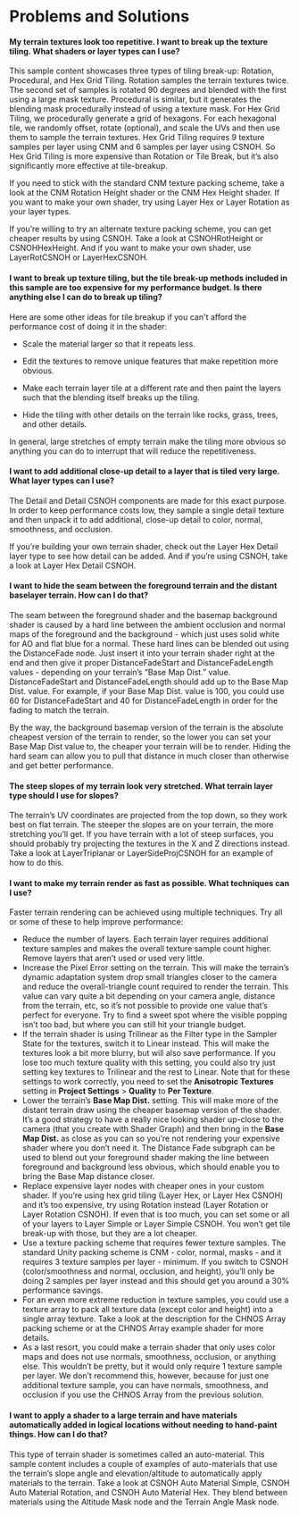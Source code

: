 # Problems and Solutions

#### My terrain textures look too repetitive. I want to break up the texture tiling.  What shaders or layer types can I use?
This sample content showcases three types of tiling break-up: Rotation, Procedural, and Hex Grid Tiling.  Rotation samples the terrain textures twice.  The second set of samples is rotated 90 degrees and blended with the first using a large mask texture. Procedural is similar, but it generates the blending mask procedurally instead of using a texture mask.  For Hex Grid Tiling, we procedurally generate a grid of hexagons.  For each hexagonal tile, we randomly offset, rotate (optional), and scale the UVs and then use them to sample the terrain textures. Hex Grid Tiling requires 9 texture samples per layer using CNM and 6 samples per layer using CSNOH.  So Hex Grid Tiling is more expensive than Rotation or Tile Break, but it’s also significantly more effective at tile-breakup.

If you need to stick with the standard CNM texture packing scheme, take a look at the CNM Rotation Height shader or the CNM Hex Height shader.  If you want to make your own shader, try using Layer Hex or Layer Rotation as your layer types.

If you’re willing to try an alternate texture packing scheme, you can get cheaper results by using CSNOH.  Take a look at CSNOHRotHeight or CSNOHHexHeight.  And if you want to make your own shader, use LayerRotCSNOH or LayerHexCSNOH.

#### I want to break up texture tiling, but the tile break-up methods included in this sample are too expensive for my performance budget. Is there anything else I can do to break up tiling?
Here are some other ideas for tile breakup if you can't afford the performance cost of doing it in the shader:

- Scale the material larger so that it repeats less.

- Edit the textures to remove unique features that make repetition more obvious.

- Make each terrain layer tile at a different rate and then paint the layers such that the blending itself breaks up the tiling.

- Hide the tiling with other details on the terrain like rocks, grass, trees, and other details.

In general, large stretches of empty terrain make the tiling more obvious so anything you can do to interrupt that will reduce the repetitiveness.

#### I want to add additional close-up detail to a layer that is tiled very large.  What layer types can I use?
The Detail and Detail CSNOH components are made for this exact purpose.  In order to keep performance costs low, they sample a single detail texture and then unpack it to add additional, close-up detail to color, normal, smoothness, and occlusion.

If you’re building your own terrain shader, check out the Layer Hex Detail layer type to see how detail can be added. And if you’re using CSNOH, take a look at Layer Hex Detail CSNOH.

#### I want to hide the seam between the foreground terrain and the distant baselayer terrain. How can I do that?
The seam between the foreground shader and the basemap background shader is caused by a hard line between the ambient occlusion and normal maps of the foreground and the background - which just uses solid white for AO and flat blue for a normal.  These hard lines can be blended out using the DistanceFade node.  Just insert it into your terrain shader right at the end and then give it proper DistanceFadeStart and DistanceFadeLength values - depending on your terrain’s “Base Map Dist.” value.  DistanceFadeStart and DistanceFadeLength should add up to the Base Map Dist. value.  For example, if your Base Map Dist. value is 100, you could use 60 for DistanceFadeStart and 40 for DistanceFadeLength in order for the fading to match the terrain.

By the way, the background basemap version of the terrain is the absolute cheapest version of the terrain to render, so the lower you can set your Base Map Dist value to, the cheaper your terrain will be to render.  Hiding the hard seam can allow you to pull that distance in much closer than otherwise and get better performance.

#### The steep slopes of my terrain look very stretched.  What terrain layer type should I use for slopes?
The terrain’s UV coordinates are projected from the top down, so they work best on flat terrain.  The steeper the slopes are on your terrain, the more stretching you’ll get.  If you have terrain with a lot of steep surfaces, you should probably try projecting the textures in the X and Z directions instead.  Take a look at LayerTriplanar or LayerSideProjCSNOH for an example of how to do this.

#### I want to make my terrain render as fast as possible.  What techniques can I use?
Faster terrain rendering can be achieved using multiple techniques.  Try all or some of these to help improve performance:
- Reduce the number of layers.  Each terrain layer requires additional texture samples and makes the overall texture sample count higher.  Remove layers that aren’t used or used very little.
- Increase the Pixel Error setting on the terrain.  This will make the terrain’s dynamic adaptation system drop small triangles closer to the camera and reduce the overall-triangle count required to render the terrain. This value can vary quite a bit depending on your camera angle, distance from the terrain, etc, so it’s not possible to provide one value that’s perfect for everyone. Try to find a sweet spot where the visible popping isn’t too bad, but where you can still hit your triangle budget. 
- If the terrain shader is using Trilinear as the Filter type in the Sampler State for the textures, switch it to Linear instead. This will make the textures look a bit more blurry, but will also save performance. If you lose too much texture quality with this setting, you could also try just setting key textures to Trilinear and the rest to Linear. Note that for these settings to work correctly, you need to set the **Anisotropic Textures** setting in **Project Settings** > **Quality** to **Per Texture**.
- Lower the terrain’s **Base Map Dist.** setting.  This will make more of the distant terrain draw using the cheaper basemap version of the shader. It’s a good strategy to have a really nice looking shader up-close to the camera (that you create with Shader Graph) and then bring in the **Base Map Dist.** as close as you can so you’re not rendering your expensive shader where you don’t need it. The Distance Fade subgraph can be used to blend out your foreground shader making the line between foreground and background less obvious, which should enable you to bring the Base Map distance closer.
- Replace expensive layer nodes with cheaper ones in your custom shader.  If you’re using hex grid tiling (Layer Hex, or Layer Hex CSNOH) and it’s too expensive, try using Rotation instead (Layer Rotation or Layer Rotation CSNOH).  If even that is too much, you can set some or all of your layers to Layer Simple or Layer Simple CSNOH.  You won’t get tile break-up with those, but they are a lot cheaper.
- Use a texture packing scheme that requires fewer texture samples.  The standard Unity packing scheme is CNM - color, normal, masks - and it requires 3 texture samples per layer - minimum. If you switch to CSNOH (color/smoothness and normal, occlusion, and height), you’ll only be doing 2 samples per layer instead and this should get you around a 30% performance savings.
- For an even more extreme reduction in texture samples, you could use a texture array to pack all texture data (except color and height) into a single array texture. Take a look at the description for the CHNOS Array packing scheme or at the CHNOS Array example shader for more details.
- As a last resort, you could make a terrain shader that only uses color maps and does not use normals, smoothness, occlusion, or anything else. This wouldn’t be pretty, but it would only require 1 texture sample per layer.  We don’t recommend this, however, because for just one additional texture sample, you can have normals, smoothness, and occlusion if you use the CHNOS Array from the previous solution.

#### I want to apply a shader to a large terrain and have materials automatically added in logical locations without needing to hand-paint things. How can I do that?
This type of terrain shader is sometimes called an auto-material.  This sample content includes a couple of examples of auto-materials that use the terrain’s slope angle and elevation/altitude to automatically apply materials to the terrain.  Take a look at CSNOH Auto Material Simple, CSNOH Auto Material Rotation, and CSNOH Auto Material Hex.  They blend between materials using the Altitude Mask node and the Terrain Angle Mask node.




